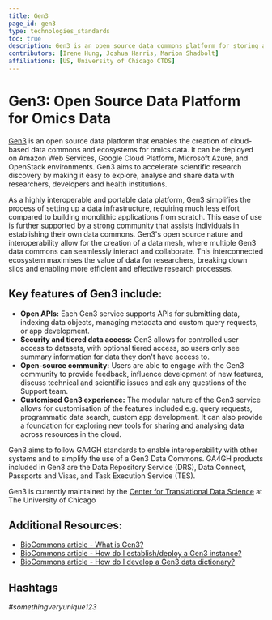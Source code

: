 ```yaml
---
title: Gen3
page_id: gen3
type: technologies_standards
toc: true
description: Gen3 is an open source data commons platform for storing and sharing omics data.
contributors: [Irene Hung, Joshua Harris, Marion Shadbolt]
affiliations: [US, University of Chicago CTDS]
---
```

# Gen3: Open Source Data Platform for Omics Data

[Gen3](https://gen3.org/) is an open source data platform that enables the creation of cloud-based data commons and ecosystems for omics data. It can be deployed on Amazon Web Services, Google Cloud Platform, Microsoft Azure, and OpenStack environments. Gen3 aims to accelerate scientific research discovery by making it easy to explore, analyse and share data with researchers, developers and health institutions. 

As a highly interoperable and portable data platform, Gen3 simplifies the process of setting up a data infrastructure, requiring much less effort compared to building monolithic applications from scratch. This ease of use is further supported by a strong community that assists individuals in establishing their own data commons. Gen3's open source nature and interoperability allow for the creation of a data mesh, where multiple Gen3 data commons can seamlessly interact and collaborate. This interconnected ecosystem maximises the value of data for researchers, breaking down silos and enabling more efficient and effective research processes.

## Key features of Gen3 include:

- **Open APIs:** Each Gen3 service supports APIs for submitting data, indexing data objects, managing metadata and custom query requests, or app development.
- **Security and tiered data access:** Gen3 allows for controlled user access to datasets, with optional tiered access, so users only see summary information for data they don't have access to.
- **Open-source community:** Users are able to engage with the Gen3 community to provide feedback, influence development of new features, discuss technical and scientific issues and ask any questions of the Support team.
- **Customised Gen3 experience:** The modular nature of the Gen3 service allows for customisation of the features included e.g. query requests, programmatic data search, custom app development. It can also provide a foundation for exploring new tools for sharing and analysing data across resources in the cloud.

Gen3 aims to follow GA4GH standards to enable interoperability with other systems and to simplify the use of a Gen3 Data Commons. GA4GH products included in Gen3 are the Data Repository Service (DRS), Data Connect, Passports and Visas, and Task Execution Service (TES).

Gen3 is currently maintained by the [Center for Translational Data Science](https://ctds.uchicago.edu/) at The University of Chicago

## Additional Resources:
- [BioCommons article - What is Gen3?](https://support.biocommons.org.au/support/solutions/articles/6000251032-what-is-gen3-)
- [BioCommons article - How do I establish/deploy a Gen3 instance?](https://support.biocommons.org.au/support/solutions/articles/6000251034-how-do-i-establish-deploy-a-gen3-instance-)
- [BioCommons article - How do I develop a Gen3 data dictionary?](https://support.biocommons.org.au/support/solutions/articles/6000253021-how-do-i-develop-a-gen3-data-dictionary-)

## Hashtags
*#somethingveryunique123*